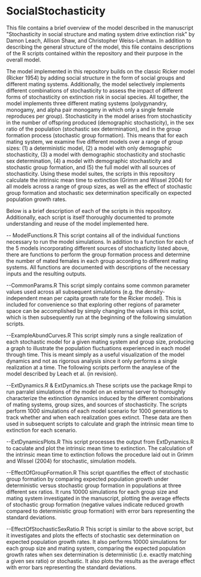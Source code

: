 # SocialStochasticity

This file contains a brief overview of the model described in the manuscript "Stochasticity in social structure and mating system drive extinction risk" by Damon Leach, Allison Shaw, and Christopher Weiss-Lehman. In addition to describing the general structure of the model, this file contains descriptions of the R scripts contained within the repository and their purpose in the overall model.

The model implemented in this repository builds on the classic Ricker model (Ricker 1954) by adding social structure in the form of social groups and different mating systems. Additionally, the model selectively implements different combinations of stochasticity to assess the impact of different forms of stochasticity on extinction risk in social species. All together, the model implements three different mating systems (polygynandry, monogamy, and alpha pair monogamy in which only a single female reproduces per group). Stochasticity in the model arises from stochasticity in the number of offspring produced (demographic stochasticity), in the sex ratio of the population (stochastic sex determination), and in the group formation process (stochastic group formation). This means that for each mating system, we examine five different models over a range of group sizes: (1) a deterministic model, (2) a model with only demographic stochasticity, (3) a model with demographic stochasticity and stochastic sex determination, (4) a model with demographic stochasticity and stochastic group formation, and (5) the full model with all sources of stochasticity. Using these model suites, the scripts in this repository calculate the intrinsic mean time to extinction (Grimm and Wissel 2004) for all models across a range of group sizes, as well as the effect of stochastic group formation and stochastic sex determination specifically on expected population growth rates.

Below is a brief description of each of the scripts in this repository. Additionally, each script is itself thoroughly documented to promote understanding and reuse of the model implemented here.

-- ModelFunctions.R
This script contains all of the individual functions necessary to run the model simulations. In addition to a function for each of the 5 models incorporating different sources of stochasticity listed above, there are functions to perform the group formation process and determine the number of mated females in each group according to different mating systems. All functions are documented with descriptions of the necessary inputs and the resulting outputs.

--CommonParams.R
This script simply contains some common parameter values used across all subsequent simulations (e.g. the density-independent mean per capita growth rate for the Ricker model). This is included for convenience so that exploring other regions of parameter space can be accomplished by simply changing the values in this script, which is then subsequently run at the beginning of the following simulation scripts.

--ExampleAbundCurves.R
This script simply runs a single realization of each stochastic model for a given mating system and group size, producing a graph to illustrate the population fluctuations experienced in each model through time. This is meant simply as a useful visualization of the model dynamics and not as rigorous analysis since it only performs a single realization at a time. The following scripts perform the anaylese of the model described by Leach et al. (in revision). 

--ExtDynamics.R & ExtDynamics.sh
These scripts use the package Rmpi to run parralel simulations of the model on an external server to thoroughly characterize the extinction dynamics induced by the different combinations of mating systems, group sizes, and sources of stochasticity. The scripts perform 1000 simulations of each model scenario for 1000 generations to track whether and when each realization goes extinct. These data are then used in subsequent scripts to calculate and graph the intrinsic mean time to extinction for each scenario.

--ExtDynamicsPlots.R
This script processes the output from ExtDynamics.R to caculate and plot the intrinsic mean time to extinction. The calculation of the intrinsic mean time to extinction follows the procedure laid out in Grimm and Wissel (2004) for stochastic, simulation models.

--EffectOfGroupFormation.R
This script quantifies the effect of stochastic group formation by comparing expected population growth under deterministic versus stochastic group formation in populations at three different sex ratios. It runs 10000 simulations for each group size and mating system investigated in the manuscript, plotting the average effects of stochastic group formation (negative values indicate reduced growth compared to deterministic group formation) with error bars representing the standard deviations.

--EffectOfStochasticSexRatio.R
This script is similar to the above script, but it investigates and plots the effects of stochastic sex determination on expected population growth rates. It also performs 10000 simulations for each group size and mating system, comparing the expected population growth rates when sex determination is deterministic (i.e. exactly matching a given sex ratio) or stochastic. It also plots the results as the average effect with error bars representing the standard deviations.
